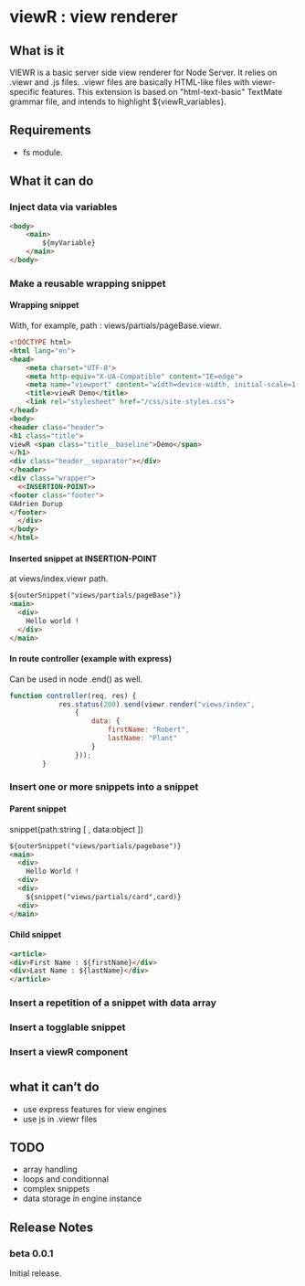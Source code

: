 # viewR : view renderer

## What is it

VIEWR is a basic server side view renderer for Node Server.
It relies on .viewr and .js files.
.viewr files are basically HTML-like files with viewr-specific features.
This extension is based on "html-text-basic" TextMate grammar file, and intends to highlight ${viewR_variables}.

## Requirements

- fs module.

## What it can do

### Inject data via variables

```html
<body>
    <main>
        ${myVariable}
    </main>
</body>
```

### Make a reusable wrapping snippet

#### Wrapping snippet

With, for example, path : views/partials/pageBase.viewr.

```html
<!DOCTYPE html>
<html lang="en">
<head>
    <meta charset="UTF-8">
    <meta http-equiv="X-UA-Compatible" content="IE=edge">
    <meta name="viewport" content="width=device-width, initial-scale=1.0">
    <title>viewR Demo</title>
    <link rel="stylesheet" href="/css/site-styles.css">
</head>
<body>
<header class="header">
<h1 class="title">
viewR <span class="title__baseline">Demo</span>
</h1>
<div class="header__separator"></div>
</header>
<div class="wrapper">
  <<INSERTION-POINT>>
<footer class="footer">
©Adrien Durup
</footer>
  </div>
</body>
</html>
```

#### Inserted snippet at INSERTION-POINT

at views/index.viewr path.

```html
${outerSnippet("views/partials/pageBase")}
<main>
  <div>
    Hello world !
  </div>
</main>
```

#### In route controller (example with express)

Can be used in node .end() as well.

```javascript
function controller(req, res) {
            res.status(200).send(viewr.render("views/index",
                {
                    data: {
                        firstName: "Robert",
                        lastName: "Plant"
                    }
                }));
        }
```

### Insert one or more snippets into a snippet

#### Parent snippet

snippet(path:string [ , data:object ])

```html
${outerSnippet("views/partials/pagebase")}
<main>
  <div>
    Hello World !
  <div>
  <div>
    ${snippet("views/partials/card",card)}
  <div>  
</main>
```

#### Child snippet

```html
<article>
<div>First Name : ${firstName}</div>
<div>Last Name : ${lastName}</div>
</article>
```

### Insert a repetition of a snippet with data array

### Insert a togglable snippet

### Insert a viewR component

#

## what it can’t do

- use express features for view engines
- use js in .viewr files
  
## TODO

- array handling
- loops and conditionnal
- complex snippets
- data storage in engine instance

## Release Notes

### beta 0.0.1

Initial release.

